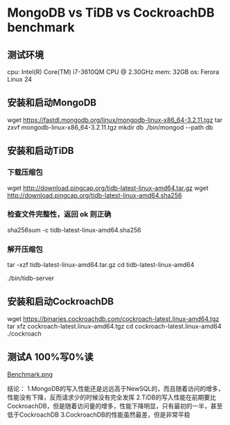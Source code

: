 # MongoDB vs TiDB vs CockroachDB benchmark

## 测试环境
cpu: Intel(R) Core(TM) i7-3610QM CPU @ 2.30GHz
mem: 32GB
os: Ferora Linux 24

## 安装和启动MongoDB
wget https://fastdl.mongodb.org/linux/mongodb-linux-x86_64-3.2.11.tgz
tar zxvf mongodb-linux-x86_64-3.2.11.tgz
mkdir db
./bin/mongod --path db


## 安装和启动TiDB
### 下载压缩包
wget http://download.pingcap.org/tidb-latest-linux-amd64.tar.gz
wget http://download.pingcap.org/tidb-latest-linux-amd64.sha256

### 检查文件完整性，返回 ok 则正确
sha256sum -c tidb-latest-linux-amd64.sha256

### 解开压缩包
tar -xzf tidb-latest-linux-amd64.tar.gz
cd tidb-latest-linux-amd64

./bin/tidb-server

## 安装和启动CockroachDB
wget https://binaries.cockroachdb.com/cockroach-latest.linux-amd64.tgz
tar xfz cockroach-latest.linux-amd64.tgz
cd cockroach-latest.linux-amd64
./cockroach

## 测试A 100%写0%读
[Benchmark.png](Benchmark.png)

结论：
1.MongoDB的写入性能还是远远高于NewSQL的，而且随着访问的增多，性能没有下降，反而请求少的时候没有完全发挥
2.TiDB的写入性能在前期要比CockroachDB，但是随着访问量的增多，性能下降明显，只有最初的一半，甚至低于CockroachDB
3.CockroachDB的性能虽然最差，但是非常平稳
